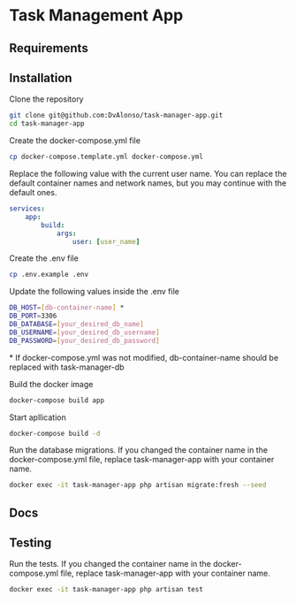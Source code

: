 # Task Management App

## Requirements

## Installation

Clone the repository

```sh
git clone git@github.com:DvAlonso/task-manager-app.git
cd task-manager-app
```

Create the docker-compose.yml file

```sh
cp docker-compose.template.yml docker-compose.yml
```

Replace the following value with the current user name. You can replace the default container names and network names, but you may continue with the default ones.

```yml
services:
    app:
        build:
            args:
                user: [user_name]
```

Create the .env file

```sh
cp .env.example .env
```

Update the following values inside the .env file

```sh
DB_HOST=[db-container-name] *
DB_PORT=3306
DB_DATABASE=[your_desired_db_name]
DB_USERNAME=[your_desired_db_username]
DB_PASSWORD=[your_desired_db_password]
```

\* If docker-compose.yml was not modified, db-container-name should be replaced with task-manager-db

Build the docker image

```sh
docker-compose build app
```

Start apllication

```sh
docker-compose build -d
```

Run the database migrations. If you changed the container name in the docker-compose.yml file, replace task-manager-app with your container name.

```sh
docker exec -it task-manager-app php artisan migrate:fresh --seed
```

## Docs

## Testing

Run the tests. If you changed the container name in the docker-compose.yml file, replace task-manager-app with your container name.

```sh
docker exec -it task-manager-app php artisan test
```
